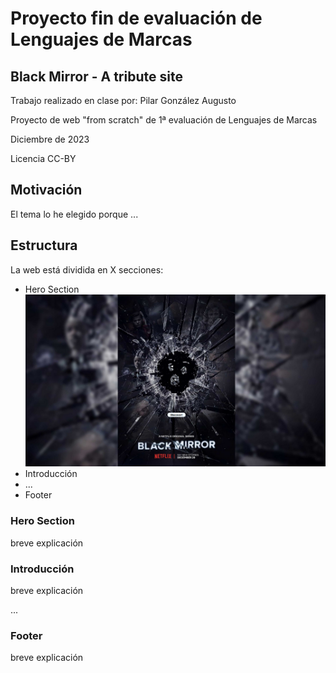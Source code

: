<h1>Proyecto fin de evaluación de Lenguajes de Marcas</h1>
<h2>Black Mirror - A tribute site</h2>

<p>Trabajo realizado en clase por: Pilar González Augusto</p>
<p>Proyecto de web "from scratch" de 1ª evaluación de Lenguajes de Marcas</p>
<p>Diciembre de 2023 </p>
<p>Licencia CC-BY</p>

<h2>Motivación</h2>
<p>El tema lo he elegido porque ...</p>

<h2>Estructura</h2>
<p>La web está dividida en  X secciones:</p>
<ul>
  <li>Hero Section</li>
  <img src="./bm-readme/hero.png" alt="imagen de hero section">
  <li>Introducción</li>
  <li>...</li>
  <li>Footer</li>
</ul>

<h3>Hero Section</h3>
<p>breve explicación </p>

<h3>Introducción</h3>
<p>breve explicación </p>

<p>...</p>

<h3>Footer</h3>
<p>breve explicación </p>

